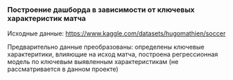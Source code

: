 ### Построение дашборда в зависимости от ключевых характеристик матча

Исходные данные: https://www.kaggle.com/datasets/hugomathien/soccer   

Предварительно данные преобразованы: определены ключевые характеритики, влияющие на исход матча, построена регрессионная модель по ключевым выявленным характеристикам (не рассматривается в данном проекте) 

